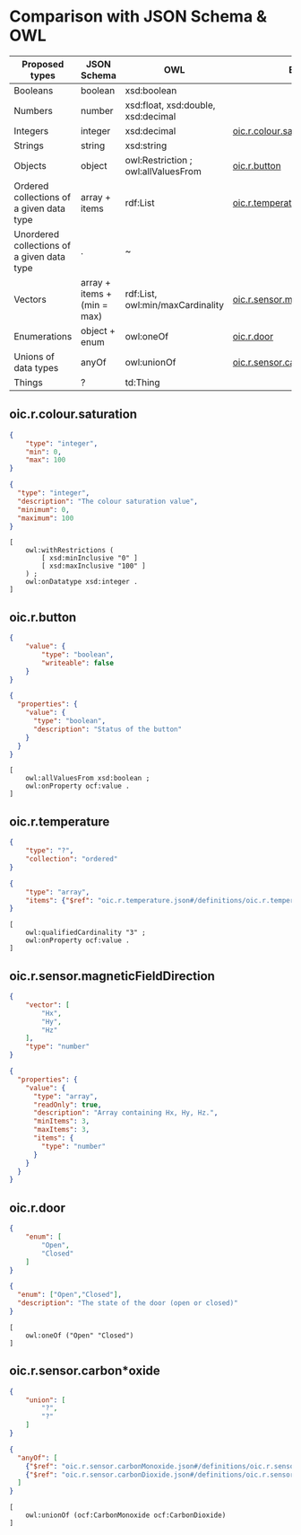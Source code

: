 # Comparison with JSON Schema & OWL

| Proposed types | JSON Schema | OWL         | Example |
| ----------------| ------------| ----------- | ------- |
| Booleans | boolean | xsd:boolean | |
| Numbers | number | xsd:float, xsd:double, xsd:decimal | |
| Integers | integer | xsd:decimal | [oic.r.colour.saturation](oic-r-colour-saturation) |
| Strings | string | xsd:string | |
| Objects | object | owl:Restriction ; owl:allValuesFrom | [oic.r.button](oic-r-button) |
| Ordered collections of a given data type | array + items | rdf:List | [oic.r.temperature](oic-r-temperature) |
| Unordered collections of a given data type | . | ~ | |
| Vectors | array + items + (min = max) | rdf:List, owl:min/maxCardinality  | [oic.r.sensor.magneticFieldDirection](oic-r-sensor-magneticFieldDirection) |
| Enumerations | object + enum | owl:oneOf | [oic.r.door](oic-r-door) |
| Unions of data types | anyOf | owl:unionOf | [oic.r.sensor.carbon*oxide](oic-r-sensor-carbonoxide) |
| Things | ? | td:Thing | | |

## oic.r.colour.saturation
```json
{
    "type": "integer",
    "min": 0,
    "max": 100
}
```

```json
{
  "type": "integer",
  "description": "The colour saturation value",
  "minimum": 0,
  "maximum": 100
}
```

```
[
    owl:withRestrictions (
        [ xsd:minInclusive "0" ]
        [ xsd:maxInclusive "100" ]
    ) ;
    owl:onDatatype xsd:integer .
]
```

## oic.r.button
```json
{
    "value": {
        "type": "boolean",
        "writeable": false
    }
}
```

```json
{
  "properties": {
    "value": {
      "type": "boolean",
      "description": "Status of the button"
    }
  }
}
```

```
[
    owl:allValuesFrom xsd:boolean ;
    owl:onProperty ocf:value .
]
```

## oic.r.temperature
```json
{
    "type": "?",
    "collection": "ordered"
}
```

```json
{
    "type": "array",
    "items": {"$ref": "oic.r.temperature.json#/definitions/oic.r.temperature"}
}
```

```
[
    owl:qualifiedCardinality "3" ;
    owl:onProperty ocf:value .
]
```

## oic.r.sensor.magneticFieldDirection
```json
{
    "vector": [
        "Hx",
        "Hy",
        "Hz"
    ],
    "type": "number"
}
```

```json
{
  "properties": {
    "value": {
      "type": "array",
      "readOnly": true,
      "description": "Array containing Hx, Hy, Hz.",
      "minItems": 3,
      "maxItems": 3,
      "items": {
        "type": "number"
      }
    }
  }
}
```

## oic.r.door
```json
{
    "enum": [
        "Open",
        "Closed"
    ]
}
```

```json
{
  "enum": ["Open","Closed"],
  "description": "The state of the door (open or closed)"
}
```

```
[
    owl:oneOf ("Open" "Closed")
]
```

## oic.r.sensor.carbon*oxide
```json
{
    "union": [
        "?",
        "?"
    ]
}
```

```json
{
  "anyOf": [
    {"$ref": "oic.r.sensor.carbonMonoxide.json#/definitions/oic.r.sensor.carbonMonoxide"},
    {"$ref": "oic.r.sensor.carbonDioxide.json#/definitions/oic.r.sensor.carbonDioxide"}
  ]
}
```

```
[
    owl:unionOf (ocf:CarbonMonoxide ocf:CarbonDioxide)
]
```
